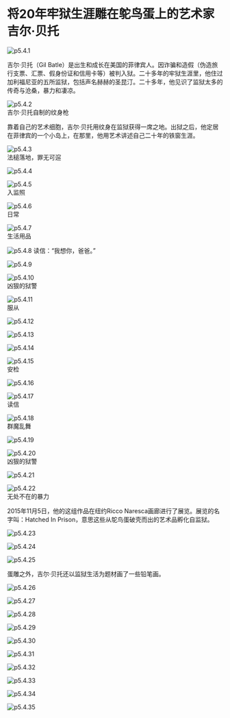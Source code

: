 # 将20年牢狱生涯雕在鸵鸟蛋上的艺术家吉尔·贝托

![p5.4.1](/images/5.4.1.jpg)

​吉尔·贝托（Gil Batle）是出生和成长在美国的菲律宾人。因诈骗和造假（伪造旅行支票、汇票、假身份证和信用卡等）被判入狱。二十多年的牢狱生涯里，他住过加利福尼亚的五所监狱，包括声名赫赫的圣昆汀。二十多年，他见识了监狱太多的传奇与沧桑，暴力和凄凉。

![p5.4.2](/images/5.4.2.jpg)  
吉尔·贝托自制的纹身枪

靠着自己的艺术细胞，吉尔·贝托用纹身在监狱获得一席之地。出狱之后，他定居在菲律宾的一个小岛上，在那里，他用艺术讲述自己二十年的铁窗生涯。

![p5.4.3](/images/5.4.3.jpg)  
法槌落地，罪无可逭

![p5.4.4](/images/5.4.4.jpg)

![p5.4.5](/images/5.4.5.jpg)  
入监照

![p5.4.6](/images/5.4.6.jpg)  
日常

![p5.4.7](/images/5.4.7.jpg)  
生活用品

![p5.4.8](/images/5.4.8.jpg)
读信：“我想你，爸爸。”

![p5.4.9](/images/5.4.9.jpg)

![p5.4.10](/images/5.4.10.jpg)  
凶狠的狱警

![p5.4.11](/images/5.4.11.jpg)  
服从

![p5.4.12](/images/5.4.12.jpg)

![p5.4.13](/images/5.4.13.jpg)

![p5.4.14](/images/5.4.14.jpg)

![p5.4.15](/images/5.4.15.jpg)  
安检

![p5.4.16](/images/5.4.16.jpg)

![p5.4.17](/images/5.4.17.jpg)  
读信

![p5.4.18](/images/5.4.18.jpg)  
群魔乱舞

![p5.4.19](/images/5.4.19.jpg)

![p5.4.20](/images/5.4.20.jpg)  
凶狠的狱警

![p5.4.21](/images/5.4.21.jpg)

![p5.4.22](/images/5.4.22.jpg)  
无处不在的暴力

2015年11月5日，他的这组作品在纽约Ricco Naresca画廊进行了展览。展览的名字叫：Hatched In Prison，意思这些从鸵鸟蛋破壳而出的艺术品孵化自监狱。

![p5.4.23](/images/5.4.23.jpg)

![p5.4.24](/images/5.4.24.jpg)

![p5.4.25](/images/5.4.25.jpg)

蛋雕之外，吉尔·贝托还以监狱生活为题材画了一些铅笔画。

![p5.4.26](/images/5.4.26.jpg)

![p5.4.27](/images/5.4.27.jpg)

![p5.4.28](/images/5.4.28.jpg)

![p5.4.29](/images/5.4.29.jpg)

![p5.4.30](/images/5.4.30.jpg)

![p5.4.31](/images/5.4.31.jpg)

![p5.4.32](/images/5.4.32.jpg)

![p5.4.33](/images/5.4.33.jpg)

![p5.4.34](/images/5.4.34.jpg)

![p5.4.35](/images/5.4.35.jpg)
